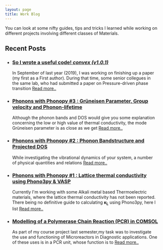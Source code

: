 ```yaml
---
layout: page
title: Work Blog
---
```


You can look at some nifty guides, tips and tricks I learned while working on different projects involving different classes of Materials.
## Recent Posts
- <h3><a href="https://s-utkarsh.github.io/convex_post5/">So I wrote a useful code! <a href="https://github.com/s-utkarsh/convex/releases"><i>convex (v1.0.1)</i></a></a></h3>

  In September of last year (2019), I was working on finishing up a paper (my first as a First author). During that time, some senior collegues in the same lab, who had submitted a paper on Pressure-driven phase transition [Read more.. ](/convex_post5.md)
- <h3><a href="https://s-utkarsh.github.io/phonopy_k_lattice_3/">Phonons with Phonopy #3 : Gr&uuml;neisen Parameter, Group velocity and Phonon-lifetime</a></h3>

  Although the phonon bands and DOS would give you some explanation concerning the low or high value of thermal conductivity, the mode Grüneisen parameter is as close as we get [Read more.. ](/phonopy_k_lattice_3.md)
- <h3><a href="https://s-utkarsh.github.io/phonopy_k_lattice_2/">Phonons with Phonopy #2 : Phonon Bandstructure and Projected DOS</a></h3>

  While investigating the vibrational dynamics of your system, a number of physical quantities and relations [Read more.. ](/phonopy_k_lattice_2.md)
  
- <h3><a href="https://s-utkarsh.github.io/k_lattice/">Phonons with Phonopy #1 : Lattice thermal conductivity using Phono3py & VASP</a></h3>

  Currently I'm working with some Alkali metal based Thermoelectric materials, where the lattice thermal conductivity has not been
  reported. There being no definitive guide to calculating <b>&kappa;<sub>L</sub></b> using Phono3py, here I list [Read more.. ](/k_lattice.md)
  
- <h3><a href="https://s-utkarsh.github.io/pcr/">Modelling of a Polymerase Chain Reaction (PCR) in COMSOL</a></h3>

  As part of my course project last semester,my task was to investigate the use and functioning of Microreactors in Diagnostic applications. One of these uses is in a PCR unit, whose function is to [Read more.. ](/pcr.md)

